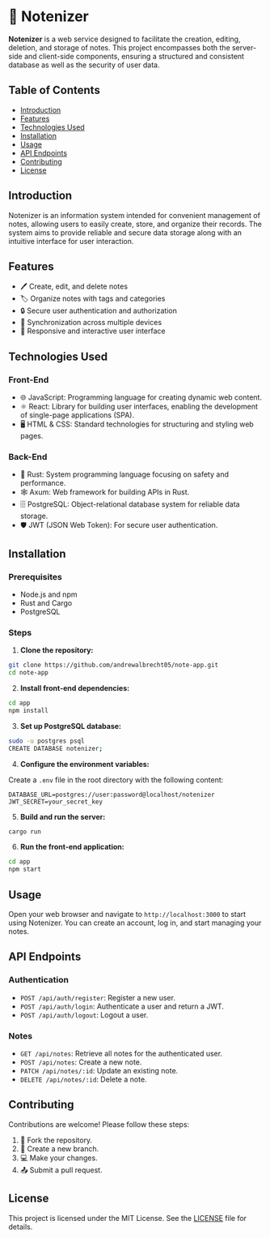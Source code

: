 # 📝 Notenizer

**Notenizer** is a web service designed to facilitate the creation, editing, deletion, and storage of notes. This
project encompasses both the server-side and client-side components, ensuring a structured and consistent database as
well as the security of user data.
 

## Table of Contents

- [Introduction](#introduction)
- [Features](#features)
- [Technologies Used](#technologies-used)
- [Installation](#installation)
- [Usage](#usage)
- [API Endpoints](#api-endpoints)
- [Contributing](#contributing)
- [License](#license)

## Introduction

Notenizer is an information system intended for convenient management of notes, allowing users to easily create, store,
and organize their records. The system aims to provide reliable and secure data storage along with an intuitive
interface for user interaction.

## Features

- 🖊️ Create, edit, and delete notes
- 🏷️ Organize notes with tags and categories
- 🔒 Secure user authentication and authorization
- 🔄 Synchronization across multiple devices
- 📱 Responsive and interactive user interface

## Technologies Used

### Front-End

- 🌐 JavaScript: Programming language for creating dynamic web content.
- ⚛️ React: Library for building user interfaces, enabling the development of single-page applications (SPA).
- 🖥️ HTML & CSS: Standard technologies for structuring and styling web pages.

### Back-End

- 🦀 Rust: System programming language focusing on safety and performance.
- 🕸️ Axum: Web framework for building APIs in Rust.
- 🗄️ PostgreSQL: Object-relational database system for reliable data storage.
- 🛡️ JWT (JSON Web Token): For secure user authentication.

## Installation

### Prerequisites

- Node.js and npm
- Rust and Cargo
- PostgreSQL

### Steps

1. **Clone the repository:**

```bash
git clone https://github.com/andrewalbrecht05/note-app.git
cd note-app
```

2. **Install front-end dependencies:**

```bash
cd app
npm install
```
3. **Set up PostgreSQL database:**

```bash
sudo -u postgres psql
CREATE DATABASE notenizer;
```
4. **Configure the environment variables:**

Create a `.env` file in the root directory with the following content:

```env
DATABASE_URL=postgres://user:password@localhost/notenizer
JWT_SECRET=your_secret_key
```

5. **Build and run the server:**

```bash
cargo run
```

6. **Run the front-end application:**

```bash
cd app
npm start
```

## Usage

Open your web browser and navigate to `http://localhost:3000` to start using Notenizer. You can create an account, log in,
and start managing your notes.

## API Endpoints

### Authentication

- `POST /api/auth/register`: Register a new user.
- `POST /api/auth/login`: Authenticate a user and return a JWT.
- `POST /api/auth/logout`: Logout a user.

### Notes

- `GET /api/notes`: Retrieve all notes for the authenticated user.
- `POST /api/notes`: Create a new note.
- `PATCH /api/notes/:id`: Update an existing note.
- `DELETE /api/notes/:id`: Delete a note.

## Contributing

Contributions are welcome! Please follow these steps:

1. 🍴 Fork the repository.
2. 🌿 Create a new branch.
3. 💻 Make your changes.
4. 📤 Submit a pull request.

## License

This project is licensed under the MIT License. See the [LICENSE](LICENSE) file for details.